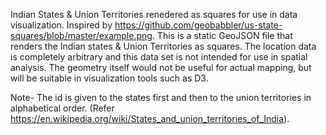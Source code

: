 Indian States & Union Territories renedered as squares for use in data visualization. Inspired by https://github.com/geobabbler/us-state-squares/blob/master/example.png.
This is a static GeoJSON file that renders the Indian states & Union Territories as squares. The location data is completely arbitrary and this data set is not intended for use in spatial analysis. The geometry itself would not be useful for actual mapping, but will be suitable in visualization tools such as D3.

Note- The id is given to the states first and then to the union territories in alphabetical order. (Refer https://en.wikipedia.org/wiki/States_and_union_territories_of_India).